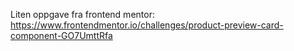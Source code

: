 Liten oppgave fra frontend mentor:
https://www.frontendmentor.io/challenges/product-preview-card-component-GO7UmttRfa
